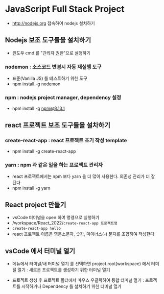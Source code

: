# JavaScript Full Stack Project
* http://nodejs.org 접속하여 nodejs 설치하기

## Nodejs 보조 도구들을 설치하기
* 윈도우 cmd 를 "관리자 권한"으로 실행하기

### nodemon : 소스코드 변경시 자동 재실행 도구
* 표준(Vanilla JS) 를 테스트하기 위한 도구
* npm install -g nodemon

### npm : nodejs project manager, dependency 설정
* npm install -g npm@8.13.1

## react 프로젝트 보조 도구들을 설차하기
### create-react-app : react 프로젝트 초기 작성 template
* npm install -g create-react-app

### yarn : npm 과 같은 일을 하는 프로젝트 관리자
* react 프로젝트에서는 npm 보다 yarn 을 더 많이 사용한다. 의존성 관리가 더 잘 된다
* npm install -g yarn

## React project 만들기
* vsCode 터미널을 open 하여 명령으로 실행하기
* /workspace/React_2022/```create-react-app 프로젝트명```
* ```create-react-app hello```
* react 프로젝트 이름은 영문소문자, 숫자, 마이너스(-) 문자를 조합하여 작성한다

## vsCode 에서 터미널 열기
* 메뉴에서 터미널/새 터미널 열기 를 선택하면 project root(workspace) 에서 터미털 열기 : 새로운 프로젝트를 생성하기 위한 터미널 열기

* 프로젝트 생성 후 프로젝트 폴더에서 마우스 우클릭하여 통합 터미널 열기 : 프로젝트를 시작하거나 Dependency 를 설치하기 위한 터미널 열기





